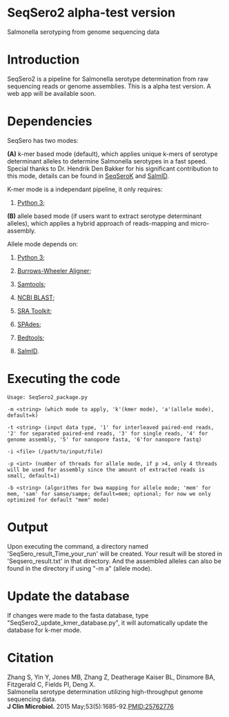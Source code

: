 # SeqSero2 alpha-test version
Salmonella serotyping from genome sequencing data


# Introduction 
SeqSero2 is a pipeline for Salmonella serotype determination from raw sequencing reads or genome assemblies. This is a alpha test version. A web app will be available soon.


# Dependencies 
SeqSero has two modes:


**(A)** k-mer based mode (default), which applies unique k-mers of serotype determinant alleles to determine Salmonella serotypes in a fast speed. Special thanks to Dr. Hendrik Den Bakker for his significant contribution to this mode, details can be found in [SeqSeroK](https://github.com/hcdenbakker/SeqSeroK) and [SalmID](https://github.com/hcdenbakker/SalmID).

K-mer mode is a independant pipeline, it only requires:

1. [Python 3](https://www.python.org/downloads/);


**(B)** allele based mode (if users want to extract serotype determinant alleles), which applies a hybrid approach of reads-mapping and micro-assembly.

Allele mode depends on:

1. [Python 3](https://www.python.org/downloads/); 

2. [Burrows-Wheeler Aligner](http://sourceforge.net/projects/bio-bwa/files/); 

3. [Samtools](http://sourceforge.net/projects/samtools/files/samtools/);

4. [NCBI BLAST](https://blast.ncbi.nlm.nih.gov/Blast.cgi?PAGE_TYPE=BlastDocs&DOC_TYPE=Download);

5. [SRA Toolkit](http://www.ncbi.nlm.nih.gov/Traces/sra/sra.cgi?cmd=show&f=software&m=software&s=software);

6. [SPAdes](http://bioinf.spbau.ru/spades);

7. [Bedtools](http://bedtools.readthedocs.io/en/latest/);

8. [SalmID](https://github.com/hcdenbakker/SalmID).


# Executing the code 
    Usage: SeqSero2_package.py 

    -m <string> (which mode to apply, 'k'(kmer mode), 'a'(allele mode), default=k)

    -t <string> (input data type, '1' for interleaved paired-end reads, '2' for separated paired-end reads, '3' for single reads, '4' for genome assembly, '5' for nanopore fasta, '6'for nanopore fastq)

    -i <file> (/path/to/input/file)

    -p <int> (number of threads for allele mode, if p >4, only 4 threads will be used for assembly since the amount of extracted reads is small, default=1) 

    -b <string> (algorithms for bwa mapping for allele mode; 'mem' for mem, 'sam' for samse/sampe; default=mem; optional; for now we only optimized for default "mem" mode)


# Output 
Upon executing the command, a directory named 'SeqSero_result_Time_your_run' will be created. Your result will be stored in 'Seqsero_result.txt' in that directory. And the assembled alleles can also be found in the directory if using "-m a" (allele mode).


# Update the database
If changes were made to the fasta database, type "SeqSero2_update_kmer_database.py", it will automatically update the database for k-mer mode.

# Citation
Zhang S, Yin Y, Jones MB, Zhang Z, Deatherage Kaiser BL, Dinsmore BA, Fitzgerald C, Fields PI, Deng X.  
Salmonella serotype determination utilizing high-throughput genome sequencing data.  
**J Clin Microbiol.** 2015 May;53(5):1685-92.[PMID:25762776](http://jcm.asm.org/content/early/2015/03/05/JCM.00323-15)
